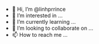 - 👋 Hi, I’m @linhprrince
- 👀 I’m interested in ...
- 🌱 I’m currently learning ...
- 💞️ I’m looking to collaborate on ...
- 📫 How to reach me ...

<!---
linhprrince/linhprrince is a ✨ special ✨ repository because its `README.md` (this file) appears on your GitHub profile.
You can click the Preview link to take a look at your changes.
--->
